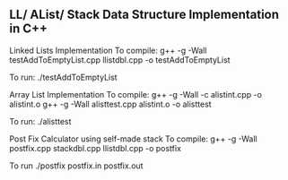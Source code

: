 ## LL/ AList/ Stack Data Structure Implementation in C++

Linked Lists Implementation
To compile: 
g++ -g -Wall testAddToEmptyList.cpp llistdbl.cpp -o testAddToEmptyList

To run:
./testAddToEmptyList

 
Array List Implementation
To compile: 
g++ -g -Wall -c alistint.cpp -o alistint.o
g++ -g -Wall alisttest.cpp alistint.o -o alisttest


To run:
./alisttest


Post Fix Calculator using self-made stack
To compile:
g++ -g -Wall postfix.cpp stackdbl.cpp llistdbl.cpp -o postfix

To run
./postfix postfix.in postfix.out
